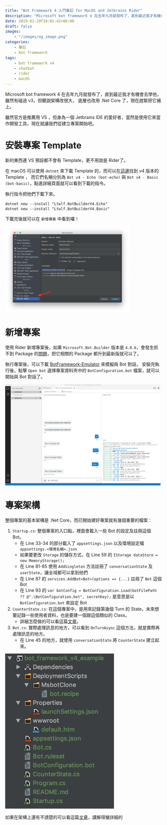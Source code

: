 ```yaml
---
title: "Bot Framework 4 入門筆記 for MacOS and Jetbrains Rider"
description: "Microsoft bot framework 4 在去年九月就發布了，直到最近我才有機會去學他，雖然有碰過 v3，但聽說架構改很大，底層也改用 .Net Core 了，現在趕緊把它補上。雖然官方是推薦用 VS ，但身為一個 Jetbrains IDE 的愛好者，當然是使用它來當作開發工具，現在就讓我們從建立專案開始吧。 "
date: 2019-01-29T18:01:42+08:00
draft: false
images:
    - "/images/og_image.png"
categories:
    - 筆記
    - bot framework
tags:
    - bot framework v4
    - chatbot
    - rider
    - macOS
---
```


Microsoft bot framework 4 在去年九月就發布了，直到最近我才有機會去學他，雖然有碰過 v3，但聽說架構改很大，
底層也改用 .Net Core 了，現在趕緊把它補上。

雖然官方是推薦用 VS ，但身為一個 Jetbrains IDE 的愛好者，當然是使用它來當作開發工具，現在就讓我們從建立專案開始吧。 

<!--more-->

# 安裝專案 Template

新的東西連 VS 預設都不會有 Template，更不用說是 Rider了。

在 macOS 可以使用 `dotnet` 來下載 Template 的，而可以在[這邊](http://dotnetnew.azurewebsites.net/Search/bot)找到 v4 版本的 Template ，
而它們名稱分別為 `Bot v4 - Echo (bot-echo)` 與 `Bot v4 - Basic (bot-basic)`，點進詳細頁面就可以看到下載的指令。

執行指令把他們下載下來。
```shell
dotnet new --install "Ltwlf.BotBuilderV4.Echo"
dotnet new --install "Ltwlf.BotBuilderV4.Basic"
```

下載完後就可以在 `新增專案` 中看到囉！

<img src="/images/2019/bot_framework_4_rider_template.png" width="400">

# 新增專案

使用 Rider 新增專案後，如果 `Microsoft.Bot.Builder` 版本是 `4.0.6`，會發生抓不到 Package 的[問題](https://github.com/Microsoft/botbuilder-dotnet/issues/1002)，把它相關的 Package 都升到最新版就可以了。

執行專案後，可以下載 [BotFramework-Emulator](https://github.com/Microsoft/BotFramework-Emulator/releases) 來模擬與 Bot 對話，
安裝完執行後，點擊 `Open bot` 選擇專案資料夾中的 `BotConfiguration.bot` 檔案，就可以開始與 Bot 對話了。

<img src="/images/2019/bot_framework_4_emulator.png" width="500">

# 專案架構

整個專案的基本架構是 .Net Core，而已開始建好專案就有幾個重要的檔案：

1. `Startup.cs`: 整個專案的入口點，裡面會載入一些 Bot 的設定及註冊這個 Bot。
    * 在 Line 33-34 的部分載入了 `appsettings.json` 以及環境設定檔 `appsettings.<環境名稱>.json`
    * 如果要更改 `Storage` 的儲存方式，在 Line 59 的 `IStorage dataStore = new MemoryStorage();`
    * 在 Line 81-85 使用 `AddSingleton` 方法註冊了 `conversationState` 及 `userState`，讓全域都可以拿到他們
    * 在 Line 87 的 `services.AddBot<Bot>(options => {...}` 註冊了 `Bot` 這個 Bot
    * 在 Line 93 的 `var botConfig = BotConfiguration.Load(botFilePath ?? @".\BotConfiguration.bot", secretKey);` 是意思是以 `BotConfiguration.bot` 來設定 Bot
2. `CounterState.cs`: 在這個專案中，是用來記錄第幾個 Turn 的 State，未來想要記錄一些使用者資料，也是要建一個跟這個類似的 Class。
    * 詳細怎麼做的可以看這篇[文章](https://blog.alantsai.net/posts/2018/10/bot-framework-v4-5-how-to-manage-state)。
3. `Bot.cs`: 實際處理訊息的地方，可以看到 `OnTurnAsync` 這個方法，就是實際再處理訊息的地方。
    * 在 Line 45 的地方，就使用 `conversationState` 將 `CounterState` 建立起來。

<img src="/images/2019/bot_framework_4_file_struct.png" width="350">

如果在架構上還有不請楚的可以看這篇[文章](https://blog.alantsai.net/posts/2018/10/bot-framework-v4-4-see-how-echobot-is-constructed)，講解得蠻詳細的   




